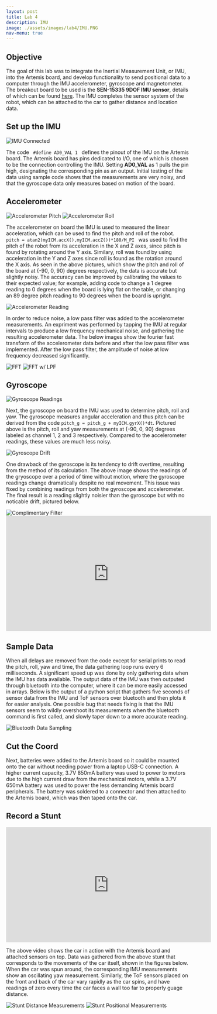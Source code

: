 ```yaml
---
layout: post
title: Lab 4
description: IMU
image: ./assets/images/lab4/IMU.PNG
nav-menu: true
---
```

<section id="content">

<h2>Objective</h2>

<p> The goal of this lab was to integrate the Inertial Measurement Unit, or IMU, into the Artemis board, and develop functionality to send positional data to a computer through the IMU accelerometer, gyroscope and magnetometer. The breakout board to be used is the <b>SEN-15335 9DOF IMU sensor</b>, details of which can be found <a href=https://www.mouser.com/ProductDetail/SparkFun/SEN-15335?qs=uwxL4vQweFMcls1MYZT00A%3D%3D>here</a>. The IMU completes the sensor system of the robot, which can be attached to the car to gather distance and location data.
</p>

<h2>Set up the IMU</h2>
<img src="assets/images/lab4/connections.jpg" alt="IMU Connected">
<p> The code <code> #define AD0_VAL 1 </code> defines the pinout of the IMU on the Artemis board. The Artemis board has pins dedicated to I/O, one of which is chosen to be the connection controlling the IMU. Setting <b>AD0_VAL</b> as 1 pulls the pin high, designating the corresponding pin as an output. Initial testing of the data using sample code shows that the measurements are very noisy, and that the gyroscope data only measures based on motion of the board.
</p>

<h2>Accelerometer</h2>
<img src="assets/images/lab4/acc_pitch.PNG" alt="Accelerometer Pitch">
<img src="assets/images/lab4/acc_roll.PNG" alt="Accelerometer Roll">
<p> The accelerometer on board the IMU is used to measured the linear acceleration, which can be used to find the pitch and roll of the robot. <code> pitch = atan2(myICM.accX(),myICM.accZ())*180/M_PI </code> was used to find the pitch of the robot from its acceleration in the X and Z axes, since pitch is found by rotating around the Y axis. Similary, roll was found by using acceleration in the Y and Z axes since roll is found as the rotation around the X axis. As seen in the above pictures, which show the pitch and roll of the board at {-90, 0, 90} degrees respectively, the data is accurate but slightly noisy. The accuracy can be improved by calibrating the values to their expected value; for example, adding code to change a 1 degree reading to 0 degrees when the board is lying flat on the table, or changing an 89 degree pitch reading to 90 degrees when the board is upright.
</p>
<img src="assets/images/lab4/accelerometer.PNG" alt="Accelerometer Reading">
<p> In order to reduce noise, a low pass filter was added to the accelerometer measurements. An expriment was performed by tapping the IMU at regular intervals to produce a low frequency mechanical noise, and gathering the resulting accelerometer data. The below images show the fourier fast transform of the accelerometer data before and after the low pass filter was implemented. After the low pass filter, the amplitude of noise at low frequency decreased significantly.
</p>
<img src="assets/images/lab4/accelerometer_fft2.PNG" alt="FFT">
<img src="assets/images/lab4/accelerometer_lowpass_fft2.PNG" alt="FFT w/ LPF">

<h2>Gyroscope</h2>
<img src="assets/images/lab4/gyroscope.PNG" alt="Gyroscope Readings">
<p> Next, the gyroscope on board the IMU was used to determine pitch, roll and yaw. The gyroscope measures angular acceleration and thus pitch can be derived from the code <code>pitch_g = pitch_g + myICM.gyrX()*dt</code>. Pictured above is the pitch, roll and yaw measurements at {-90, 0, 90} degrees labeled as channel 1, 2 and 3 respectively. Compared to the accelerometer readings, these values are much less noisy.
</p>
<img src="assets/images/lab4/gyroscope_drift.PNG" alt="Gyroscope Drift">
<p> One drawback of the gyroscope is its tendency to drift overtime, resulting from the method of its calculation. The above image shows the readings of the gryoscope over a period of time without motion, where the gyroscope readings change dramatically despite no real movement. This issue was fixed by combining readings from both the gyroscope and accelerometer. The final result is a reading slightly noisier than the gyroscope but with no noticable drift, pictured below.
</p>
<img src="assets/images/lab4/complimentary_filter.PNG" alt="Complimentary Filter">
<iframe 
    width="560" 
    height="315" 
    src="https://www.youtube.com/embed/_qDvX8RgleI" 
    title="YouTube video player" 
    frameborder="0" 
    allow="accelerometer; autoplay; clipboard-write; encrypted-media; gyroscope; picture-in-picture; web-share" 
    allowfullscreen>
</iframe>

<h2>Sample Data</h2>
<p> When all delays are removed from the code except for serial prints to read the pitch, roll, yaw and time, the data gathering loop runs every 6 milliseconds. A significant speed up was done by only gathering data when the IMU has data available. The output data of the IMU was then outputed through bluetooth into the computer, where it can be more easily accessed in arrays. Below is the output of a python script that gathers five seconds of sensor data from the IMU and ToF sensors over bluetooth and then plots it for easier analysis. One possible bug that needs fixing is that the IMU sensors seem to wildly overshoot its measurements when the bluetooth command is first called, and slowly taper down to a more accurate reading.
</p>
<img src="assets/images/lab4/bluetooth.PNG" alt="Bluetooth Data Sampling">

<h2>Cut the Coord</h2>
<p> Next, batteries were added to the Artemis board so it could be mounted onto the car without needing power from a laptop USB-C connection. A higher current capacity, 3.7V 850mA battery was used to power to motors due to the high current draw from the mechanical motors, while a 3.7V 650mA battery was used to power the less demanding Artemis board peripherals. The battery was soldered to a connector and then attached to the Artemis board, which was then taped onto the car.
</p>

<h2>Record a Stunt</h2>
<iframe 
    width="560" 
    height="315" 
    src="https://www.youtube.com/embed/QbDHp2bLXGw" 
    title="YouTube video player" 
    frameborder="0" 
    allow="accelerometer; autoplay; clipboard-write; encrypted-media; gyroscope; picture-in-picture; web-share" 
    allowfullscreen>
</iframe>
<p> The above video shows the car in action with the Artemis board and attached sensors on top. Data was gathered from the above stunt that corresponds to the movements of the car itself, shown in the figures below. When the car was spun around, the corresponding IMU measurements show an oscillating yaw measurement. Similarly, the ToF sensors placed on the front and back of the car vary rapidly as the car spins, and have readings of zero every time the car faces a wall too far to properly guage distance.
</p>
<img src="assets/images/lab4/stunt1_tof.PNG" alt="Stunt Distance Measurements">
<img src="assets/images/lab4/stunt1_imu.PNG" alt="Stunt Positional Measurements">
